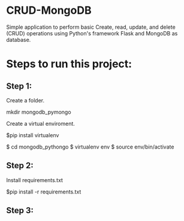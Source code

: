 # CRUD-MongoDB
Simple application to perform basic Create, read, update, and delete (CRUD) operations using Python's framework Flask and MongoDB as database. 

# Steps to run this project:

## Step 1:
Create a folder.

mkdir mongodb_pymongo

Create a virtual enviroment. 

$pip install virtualenv

$ cd mongodb_pythongo
$ virtualenv env
$ source env/bin/activate

## Step 2:
Install requirements.txt

$pip install -r requirements.txt

## Step 3:
